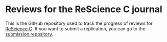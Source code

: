 # Reviews for the ReScience C journal

This is the GitHub repository used to track the progress of reviews for
[ReScience C](https://rescience-c.github.io/). If you want to submit a
replication, you can go to the [submission
repository](https://github.com/rescience-c/submissions).
